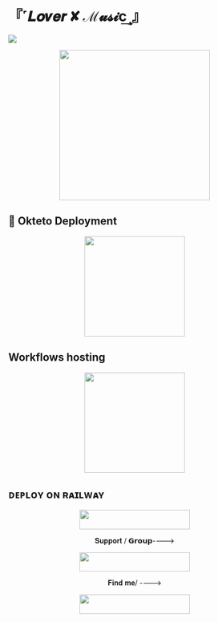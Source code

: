 
<h1 align="centre"> 『˹𝑳𝒐𝒗𝒆𝒓 ✘ ℳ𝓾𝓼𝓲c͢˼』</h1>
<a href='https://t.me/SAXON_OP'><img src='https://www.linkpicture.com/q/IMG_20221218_074148_601.jpg' type='image'></a>

<p align="center"><a href="_"><img src="https://images.app.goo.gl/QgNp6yioK6x9PVK88" width="300"></a></p>
<p align="center">




## 🚀 Okteto Deployment

<p align="center"><a href="https://cloud.okteto.com/deploy?repository=_"><img src="https://img.shields.io/badge/Deploy%20To%20Okteto-informational?style=for-the-badge&logo=Okteto" width="200""/></a>

## Workflows hosting

<p align="center"><a href="https://github.com/new/import"><img src="https://img.shields.io/badge/Workflow%20Deploy-black?style=for-the-badge&logo=github" width="200""/></a>


## ᴅᴇᴘʟᴏʏ ᴏɴ ʀᴀɪʟᴡᴀʏ

<p align="center"><a href="https://railway.app/new/template?template=https://github.com/ITZ-ZAID/Music-Deploy&envs=SESSION_NAME,BOT_TOKEN,GROUP_SUPPORT,UPDATES_CHANNEL,API_ID,API_HASH,SUDO_USERS,DURATION_LIMIT"> <img src="https://img.shields.io/badge/Deploy%20To%20Railway-black?style=for-the-badge&logo=railway" width="220" height="38.45"/></a></p>






<p align="center">𝐒𝐮𝐩𝐩𝐨𝐫𝐭 / 𝗚𝗿𝗼𝘂𝗽----> </p>

<p align="center"><a href="https://t.me/The_chatting"><img src="https://img.shields.io/badge/𝐒𝐮𝐩𝐩𝐨𝐫𝐭-black?&style=for-the-badge&logo=telegram" width="220" height="38.45"></a></p>

<p align="center">𝐅𝐢𝐧𝐝 𝐦𝐞/ ----> </p>


<p align="center"><a href="https://t.me/SAXON_OP"><img src="https://img.shields.io/badge/ 𝐎𝐰𝐧𝐞𝐫-black?&style=for-the-badge&logo=telegram" width="220" height="38.45"></a></p>

#
